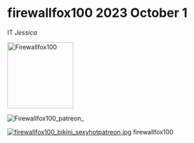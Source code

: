 # firewallfox100 2023 October 1
IT 
*Jessica*
<html></html>
 <img src=”(https://static-cdn.jtvnw.net/jtv_user_pictures/030d7f4c-aaef-4d56-a817-061a207201c5-profile_image-150x150.png)” alt="Firewallfox100" style="height:150px;width=:150px;">

![Firewallfox100_patreon_](https://pbs.twimg.com/media/F3_YJUyWMAAoLVk?format=jpg&name=large)

[![firewallfox100_bikini_sexyhotpatreon.jpg](https://i.postimg.cc/2yYkMb7H/364403185-1842920112883694-2328522923712221989-n.jpg)](https://postimg.cc/2bHNB5Jv)
firewallfox100
